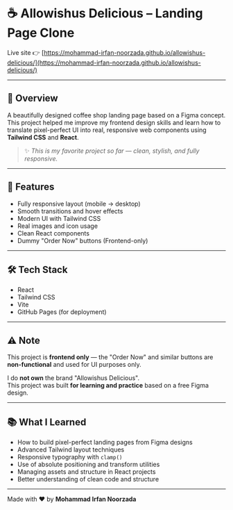# ☕️ Allowishus Delicious – Landing Page Clone

Live site 👉 [https://mohammad-irfan-noorzada.github.io/allowishus-delicious/](https://mohammad-irfan-noorzada.github.io/allowishus-delicious/)

---

## 📸 Overview

A beautifully designed coffee shop landing page based on a Figma concept.  
This project helped me improve my frontend design skills and learn how to translate pixel-perfect UI into real, responsive web components using **Tailwind CSS** and **React**.

> ✨ *This is my favorite project so far — clean, stylish, and fully responsive.*

---

## 🚀 Features

- Fully responsive layout (mobile → desktop)
- Smooth transitions and hover effects
- Modern UI with Tailwind CSS
- Real images and icon usage
- Clean React components
- Dummy "Order Now" buttons (Frontend-only)

---

## 🛠️ Tech Stack

- React
- Tailwind CSS
- Vite
- GitHub Pages (for deployment)

---

## ⚠️ Note

This project is **frontend only** — the "Order Now" and similar buttons are **non-functional** and used for UI purposes only.

I do **not own** the brand "Allowishus Delicious".  
This project was built **for learning and practice** based on a free Figma design.

---

## 📚 What I Learned

- How to build pixel-perfect landing pages from Figma designs
- Advanced Tailwind layout techniques
- Responsive typography with `clamp()`
- Use of absolute positioning and transform utilities
- Managing assets and structure in React projects
- Better understanding of clean code and structure

---

Made with ❤️ by **Mohammad Irfan Noorzada**  

